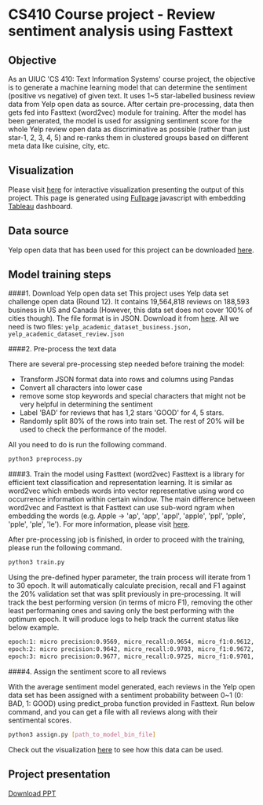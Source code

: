 # CS410 Course project - Review sentiment analysis using Fasttext

## Objective

As an UIUC 'CS 410: Text Information Systems' course project, the objective is to generate a machine learning model 
that can determine the sentiment (positive vs negative) of given text. It uses 1~5 star-labelled business review data 
from Yelp open data as source. After certain pre-processing, data then gets fed into Fasttext (word2vec) module for 
training. After the model has been generated, the model is used for assigning sentiment score for the whole Yelp 
review open data as discriminative as possible (rather than just star-1, 2, 3, 4, 5) and re-ranks them in clustered 
groups based on different meta data like cuisine, city, etc. 

## Visualization

Please visit [here](https://gilcs410.github.io) for interactive visualization presenting the output of this project.
This page is generated using [Fullpage](https://github.com/alvarotrigo/fullpage.js) javascript with embedding 
[Tableau](https://www.tableau.com) dashboard.


## Data source

Yelp open data that has been used for this project can be downloaded [here](https://www.yelp.com/dataset).


## Model training steps

####1. Download Yelp open data set
This project uses Yelp data set challenge open data (Round 12). It contains 19,564,818 reviews 
on 188,593 business in US and Canada (However, this data set does not cover 100% of cities though). 
The file format is in JSON. Download it from [here](https://www.yelp.com/dataset). All we need is two files: 
`yelp_academic_dataset_business.json, yelp_academic_dataset_review.json`

####2. Pre-process the text data

There are several pre-processing step needed before training the model:
- Transform JSON format data into rows and columns using Pandas
- Convert all characters into lower case
- remove some stop keywords and special characters that might not be very helpful in determining the sentiment
- Label 'BAD' for reviews that has 1,2 stars 'GOOD' for 4, 5 stars.
- Randomly split 80% of the rows into train set. The rest of 20% will be used to check the performance of the model.

All you need to do is run the following command.
```bash
python3 preprocess.py
```

####3. Train the model using Fasttext (word2vec)
Fasttext is a library for efficient text classification and representation learning. It is similar as word2vec 
which embeds words into vector representative using word co occurrence information within certain window. 
The main difference between word2vec and Fasttext is that Fasttext can use sub-word ngram when embedding 
the words (e.g. Apple -> 'ap', 'app', 'appl', 'apple', 'ppl', 'pple', 'pple', 'ple', 'le'). For more information, 
please visit [here](https://fasttext.cc/).

After pre-processing job is finished, in order to proceed with the training, please run the following command.
```bash
python3 train.py
```

Using the pre-defined hyper parameter, the train process will iterate from 1 to 30 epoch. It will
automatically calculate precision, recall and F1 against the 20% validation set that was split previously in 
pre-processing. It will track the best performing version (in terms of micro F1), removing the other least performaning 
ones and saving only the best performing with the optimum epoch. It will produce logs to help
track the current status like below example.
```bash
epoch:1: micro precision:0.9569, micro_recall:0.9654, micro_f1:0.9612, macro_precision:0.9259, macro_recall:0.9184, macro_f1:0.9222, lr:0.01, duration:0:05:47 ====> Model improved!!!!
epoch:2: micro precision:0.9642, micro_recall:0.9703, micro_f1:0.9672, macro_precision:0.9373, macro_recall:0.9319, macro_f1:0.9346, lr:0.01, duration:0:07:31 ====> Model improved!!!!
epoch:3: micro precision:0.9677, micro_recall:0.9725, micro_f1:0.9701, macro_precision:0.9426, macro_recall:0.9383, macro_f1:0.9405, lr:0.01, duration:0:09:16 ====> Model improved!!!!
```

####4. Assign the sentiment score to all reviews

With the average sentiment model generated, each reviews in the Yelp open data set has been assigned with a sentiment 
probability between 0~1 (0: BAD, 1: GOOD) using predict_proba function provided in Fasttext.
Run below command, and you can get a file with all reviews along with their sentimental scores.

```bash
python3 assign.py [path_to_model_bin_file]
```

Check out the visualization [here](https://gilcs410.github.io) to see how this data can be used.

## Project presentation

[Download PPT](https://github.com/gilcs410/gilcs410.github.io/blob/master/cs410_presentation.pptx?raw=true)